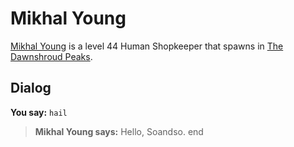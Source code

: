 # Mikhal Young



[Mikhal Young](/npc/174081) is a level 44 Human Shopkeeper that spawns in [The Dawnshroud Peaks](/zone/174).



## Dialog

**You say:** `hail`



>**Mikhal Young says:** Hello, Soandso.
end

